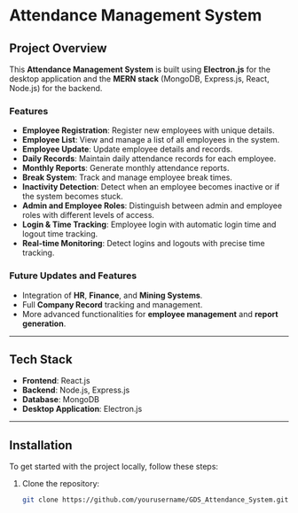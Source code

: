 # Attendance Management System

## Project Overview

This **Attendance Management System** is built using **Electron.js** for the desktop application and the **MERN stack** (MongoDB, Express.js, React, Node.js) for the backend.

### Features

- **Employee Registration**: Register new employees with unique details.
- **Employee List**: View and manage a list of all employees in the system.
- **Employee Update**: Update employee details and records.
- **Daily Records**: Maintain daily attendance records for each employee.
- **Monthly Reports**: Generate monthly attendance reports.
- **Break System**: Track and manage employee break times.
- **Inactivity Detection**: Detect when an employee becomes inactive or if the system becomes stuck.
- **Admin and Employee Roles**: Distinguish between admin and employee roles with different levels of access.
- **Login & Time Tracking**: Employee login with automatic login time and logout time tracking.
- **Real-time Monitoring**: Detect logins and logouts with precise time tracking.

### Future Updates and Features

- Integration of **HR**, **Finance**, and **Mining Systems**.
- Full **Company Record** tracking and management.
- More advanced functionalities for **employee management** and **report generation**.

---

## Tech Stack

- **Frontend**: React.js
- **Backend**: Node.js, Express.js
- **Database**: MongoDB
- **Desktop Application**: Electron.js

---

## Installation

To get started with the project locally, follow these steps:

1. Clone the repository:
   ```bash
   git clone https://github.com/yourusername/GDS_Attendance_System.git

